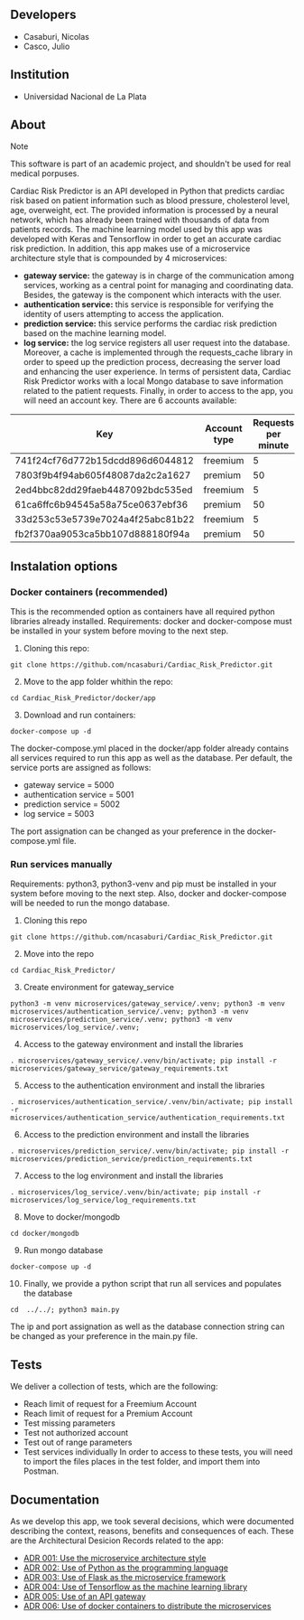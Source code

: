 ## Developers
 
* Casaburi, Nicolas
* Casco, Julio

## Institution

* Universidad Nacional de La Plata

## About
> [!NOTE]
> This software is part of an academic project, and shouldn't be used for real medical porpuses.

Cardiac Risk Predictor is an API developed in Python that predicts cardiac risk based on patient information such as blood pressure, cholesterol level, age, overweight, ect. The provided information is processed by a neural network, which has already been trained with thousands of data from patients records. The machine learning model used by this app was developed with Keras and Tensorflow in order to get an accurate cardiac risk prediction. In addition, this app makes use of a microservice architecture style that is compounded by 4 microservices:
* **gateway service:** the gateway is in charge of the communication among services, working as a central point for managing and coordinating data. Besides, the gateway is the component which interacts with the user.
* **authentication service:** this service is responsible for verifying the identity of users attempting to access the application.
* **prediction service:** this service performs the cardiac risk prediction based on the machine learning model.
* **log service:** the log service registers all user request into the database.
Moreover, a cache is implemented through the requests_cache library in order to speed up the prediction process, decreasing the server load and enhancing the user experience. In terms of persistent data, Cardiac Risk Predictor works with a local Mongo database to save information related to the patient requests. Finally, in order to access to the app, you will need an account key. There are 6 accounts available:

| Key | Account type | Requests per minute |
| --- | --- | --- |
| 741f24cf76d772b15dcdd896d6044812 | freemium | 5 |
| 7803f9b4f94ab605f48087da2c2a1627| premium | 50 |
| 2ed4bbc82dd29faeb4487092bdc535ed| freemium | 5 |
| 61ca6ffc6b94545a58a75ce0637ebf36| premium | 50 |
| 33d253c53e5739e7024a4f25abc81b22| freemium | 5 |
| fb2f370aa9053ca5bb107d888180f94a| premium | 50 |

## Instalation options
### Docker containers (recommended)
This is the recommended option as containers have all required python libraries already installed.
Requirements: docker and docker-compose must be installed in your system before moving to the next step.
1. Cloning this repo:
```ADR001 Link text
git clone https://github.com/ncasaburi/Cardiac_Risk_Predictor.git
```
2. Move to the app folder whithin the repo:
```
cd Cardiac_Risk_Predictor/docker/app
```
3. Download and run containers:
```
docker-compose up -d
```
The docker-compose.yml placed in the docker/app folder already contains all services required to run this app as well as the database.
Per default, the service ports are assigned as follows:
* gateway service = 5000
* authentication service = 5001
* prediction service = 5002
* log service = 5003
  
The port assignation can be changed as your preference in the docker-compose.yml file.

### Run services manually
Requirements: python3, python3-venv and pip must be installed in your system before moving to the next step. Also, docker and docker-compose will be needed to run the mongo database.
1. Cloning this repo
```
git clone https://github.com/ncasaburi/Cardiac_Risk_Predictor.git
```
2. Move into the repo
```
cd Cardiac_Risk_Predictor/
```
3. Create environment for gateway_service
```
python3 -m venv microservices/gateway_service/.venv; python3 -m venv microservices/authentication_service/.venv; python3 -m venv microservices/prediction_service/.venv; python3 -m venv microservices/log_service/.venv;
```
4. Access to the gateway environment and install the libraries
```
. microservices/gateway_service/.venv/bin/activate; pip install -r microservices/gateway_service/gateway_requirements.txt
```
5. Access to the authentication environment and install the libraries
```
. microservices/authentication_service/.venv/bin/activate; pip install -r microservices/authentication_service/authentication_requirements.txt
```
6. Access to the prediction environment and install the libraries
```
. microservices/prediction_service/.venv/bin/activate; pip install -r microservices/prediction_service/prediction_requirements.txt
```
7. Access to the log environment and install the libraries
```
. microservices/log_service/.venv/bin/activate; pip install -r microservices/log_service/log_requirements.txt
```
8. Move to docker/mongodb
```
cd docker/mongodb
```
9. Run mongo database
```
docker-compose up -d
```
10. Finally, we provide a python script that run all services and populates the database
```
cd  ../../; python3 main.py
```

The ip and port assignation as well as the database connection string can be changed as your preference in the main.py file.

## Tests
We deliver a collection of tests, which are the following:
* Reach limit of request for a Freemium Account
* Reach limit of request for a Premium Account
* Test missing parameters
* Test not authorized account
* Test out of range parameters
* Test services individually
In order to access to these tests, you will need to import the files places in the test folder, and import them into Postman.

## Documentation
As we develop this app, we took several decisions, which were documented describing the context, reasons, benefits and consequences of each. These are the Architectural Desicion Records related to the app:

* [ADR 001: Use the microservice architecture style](https://github.com/ncasaburi/Cardiac_Risk_Predictor/blob/main/ADRs/ADR001-microservice-style.md)
* [ADR 002: Use of Python as the programming language](https://github.com/ncasaburi/Cardiac_Risk_Predictor/blob/main/ADRs/ADR002-python.md)
* [ADR 003: Use of Flask as the microservice framework](https://github.com/ncasaburi/Cardiac_Risk_Predictor/blob/main/ADRs/ADR003-flask.md)
* [ADR 004: Use of Tensorflow as the machine learning library](https://github.com/ncasaburi/Cardiac_Risk_Predictor/blob/main/ADRs/ADR004-tensorflow.md)
* [ADR 005: Use of an API gateway](https://github.com/ncasaburi/Cardiac_Risk_Predictor/blob/main/ADRs/ADR005-gateway.md)
* [ADR 006: Use of docker containers to distribute the microservices](https://github.com/ncasaburi/Cardiac_Risk_Predictor/blob/main/ADRs/ADR006-containerization.md)
